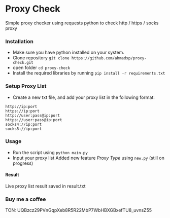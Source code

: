 # Proxy Check
Simple proxy checker using requests python to check http / https / socks proxy

### Installation
- Make sure you have python installed on your system.
- Clone repository `git clone https://github.com/ahmadxp/proxy-check.git`
- open folder `cd proxy-check`
- Install the required libraries by running `pip install -r requirements.txt`

### Setup Proxy List
- Create a new txt file, and add your proxy list in the following format:
```
http://ip:port
https://ip:port
http://user:pass@ip:port
https://user:pass@ip:port
socks4://ip:port
socks5://ip:port
```

### Usage
- Run the script using `python main.py`
- Input your proxy list
Added new feature *Proxy Type* using `new.py` (still on progress)

#### Result
Live proxy list result saved in result.txt

### Buy me a coffee
TON: UQBzcz29PVnGqpXeb8R5R22MbP7WbHBXGBxefTU8_uvnsZ55
